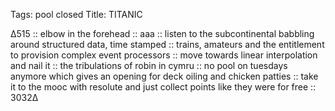 Tags: pool closed
Title: TITANIC
  
∆515 :: elbow in the forehead :: aaa :: listen to the subcontinental babbling around structured data, time stamped :: trains, amateurs and the entitlement to provision complex event processors :: move towards linear interpolation and nail it :: the tribulations of robin in cymru :: no pool on tuesdays anymore which gives an opening for deck oiling and chicken patties :: take it to the mooc with resolute and just collect points like they were for free :: 3032∆